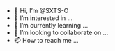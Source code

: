 - 👋 Hi, I’m @SXTS-O
- 👀 I’m interested in ...
- 🌱 I’m currently learning ...
- 💞️ I’m looking to collaborate on ...
- 📫 How to reach me ...

<!---
SXTS-O/SXTS-O is a ✨ special ✨ repository because its `README.md` (this file) appears on your GitHub profile.
You can click the Preview link to take a look at your changes.
https://download.fastgit.org/A/A/releases/download/1.0/1.0.tar.gz
--->
